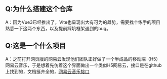 ## Q:为什么搭建这个仓库

  A：因为Vue3已经推出了，Vite也呈现出大有可为的趋势，需要找个练手的项目熟悉一下这两个东西，以及提前踩坑框架遇到的bug。

## Q:这是一个什么项目

  A：之前打开网页版的网易云发现他们团队正好做了一个半成品的移动端（H5）网易云音乐，于是想着先仿着这个界面做出一个类似H5网易云，接口是在github上找到的，文档挺齐全的，[网易云音乐接口](https://github.com/daiwanxing/NeteaseCloudMusicApi)